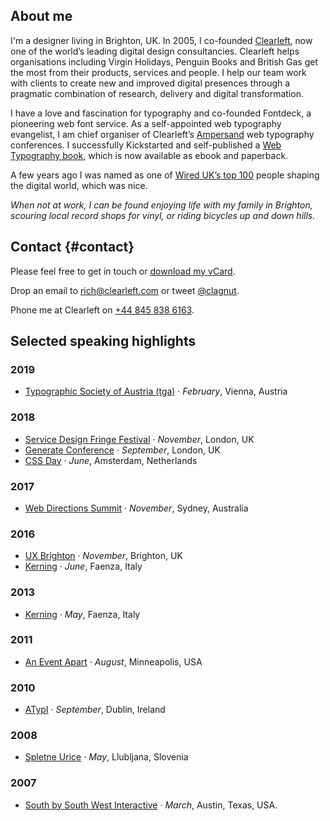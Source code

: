 ## About me

I'm a designer living in <span class="adr"><span class="locality">Brighton</span>, <span class="country-name">UK</span></span>. In 2005, I co-founded <a href="http://clearleft.com/">Clearleft</a>, now one of the world’s leading digital design consultancies. Clearleft helps organisations including Virgin Holidays, Penguin Books and British Gas get the most from their products, services and people. I help our team work with clients to create new and improved digital presences through a pragmatic combination of research, delivery and digital transformation.

I have a love and fascination for typography and co-founded Fontdeck, a pioneering web font service. As a self-appointed web typography evangelist, I am chief organiser of Clearleft’s [Ampersand](http://ampersandconf.com/) web typography conferences. I successfully Kickstarted and self-published a [Web Typography book](http://book.webtypography.net/),  which is now available as ebook and paperback.

A few years ago I was named as one of [Wired UK’s top 100](https://www.wired.co.uk/article/the-wired-100-positions-51-to-100) people shaping the digital world, which was nice.

_When not at work, I can be found enjoying life with my family in Brighton, scouring local record shops for vinyl, or riding bicycles up and down hills._

## Contact {#contact}

Please feel free to get in touch or [download my vCard](http://h2vx.com/vcf/clagnut.com/speaking/).

<div class="contactcard">

<p>Drop an email to <a class="email" href="mailto:&#114;&#105;&#99;&#104;&#64;&#99;&#108;&#101;&#97;&#114;&#108;&#101;&#102;&#116;&#46;&#99;&#111;&#109;">&#114;&#105;&#99;&#104;&#64;&#99;&#108;&#101;&#97;&#114;&#108;&#101;&#102;&#116;&#46;&#99;&#111;&#109;</a> or tweet <a href="http://twitter.com/clagnut">@clagnut</a>.</p>
<p>Phone me at <span class="org">Clearleft</span> on <a class="tel lnum" href="tel:+44-845-8386163">+44 845 838 6163</a>.</p>

</div>

## Selected speaking highlights

### 2019

- [Typographic Society of Austria (tga)](http://typographischegesellschaft.at/k_vortrag_workshop/v_rutter.html) · _February_, Vienna, Austria

### 2018

- [Service Design Fringe Festival](https://www.sd-ldf.com/2018-programme/) · _November_, London, UK
- [Generate Conference](https://www.generateconf.com/) · _September_, London, UK
- [CSS Day](https://cssday.nl/2018) · _June_, Amsterdam, Netherlands

### 2017

- [Web Directions Summit](https://www.webdirections.org/wds17/) · _November_, Sydney, Australia

### 2016

- [UX Brighton](https://uxbrighton.org.uk/conference-2016/) · _November_, Brighton, UK
- [Kerning](http://2016.kerning.it) · _June_, Faenza, Italy

### 2013

- [Kerning](http://2013.kerning.it) · _May_, Faenza, Italy

### 2011

- [An Event Apart](http://archive.aneventapart.com/2011/minneapolis/) · _August_, Minneapolis, USA

### 2010

- [ATypI](https://www.atypi.org/conferences) · _September_, Dublin, Ireland

### 2008

- [Spletne Urice](http://web.zen.si/archives/2008/05/spletne-urice-85-web-typography/) · _May_, Llubljana, Slovenia

### 2007

- [South by South West Interactive](http://webtypography.net/talks/sxsw2007/) · _March_, Austin, Texas, USA.




<!--
- South by South West
- ux london
-->